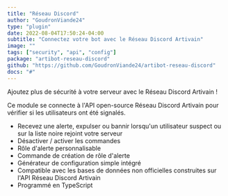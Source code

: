 ```yaml
---
title: "Réseau Discord"
author: "GoudronViande24"
type: "plugin"
date: 2022-08-04T17:50:24-04:00
subtitle: "Connectez votre bot avec le Réseau Discord Artivain"
image: ""
tags: ["security", "api", "config"]
package: "artibot-reseau-discord"
github: "https://github.com/GoudronViande24/artibot-reseau-discord"
docs: "#"
---
```


Ajoutez plus de sécurité à votre serveur avec le Réseau Discord Artivain !

Ce module se connecte à l'API open-source Réseau Discord Artivain pour vérifier si les utilisateurs ont été signalés.

- Recevez une alerte, expulser ou bannir lorsqu'un utilisateur suspect ou sur la liste noire rejoint votre serveur
- Désactiver / activer les commandes
- Rôle d'alerte personnalisable
- Commande de création de rôle d'alerte
- Générateur de configuration simple intégré
- Compatible avec les bases de données non officielles construites sur l'API Réseau Discord Artivain
- Programmé en TypeScript
